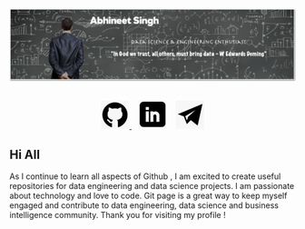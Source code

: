 
<!--
**abhi2020-ds/abhi2020-ds** is a ✨ _special_ ✨ repository because its `README.md` (this file) appears on your GitHub profile.

Here are some ideas to get you started:

- 🔭 I’m currently working on ...
- 🌱 I’m currently learning ...
- 👯 I’m looking to collaborate on ...
- 🤔 I’m looking for help with ...
- 💬 Ask me about ...
- 📫 How to reach me: ...
- 😄 Pronouns: ...
- ⚡ Fun fact: ...
-->

<a href="https://abhi2020-ds.github.io/">
<picture>
    <source media="(min-width: 900px)" srcset="https://github.com/abhi2020-ds/abhi2020-ds/blob/master/Images/Profile.png">
    <source media="(min-width: 450px)" srcset="https://github.com/abhi2020-ds/abhi2020-ds/blob/master/Images/Profile.png">
    <img src="https://github.com/abhi2020-ds/abhi2020-ds/blob/master/Images/Profile.png" alt="IfItDoesntMatchAnyMedia">
</picture>
</a>
<br></br>
<p align="center">
<a href="https://abhi2020-ds.github.io/">
<img src="https://github.com/abhi2020-ds/abhi2020-ds/blob/master/Images/Git.png" width="50px" height="50px"> </img>
</a>&nbsp;&nbsp;
<img src="https://github.com/abhi2020-ds/abhi2020-ds/blob/master/Images/Linkedin.png" width="50px" height="50px"> </img>
</a>&nbsp;&nbsp;
<a href="https://abhi2020-ds.github.io/">
<img src="https://github.com/abhi2020-ds/abhi2020-ds/blob/master/Images/mail.png" width="50px" height="50px"> </img>
</a>
</p>

## Hi All
As I continue to learn all aspects of Github , I am excited to create useful repositories for data engineering and data science projects. I am passionate about technology and love to code. Git page is a great way to keep myself engaged and contribute to data engineering, data science and business intelligence community. Thank you for visiting my profile !

